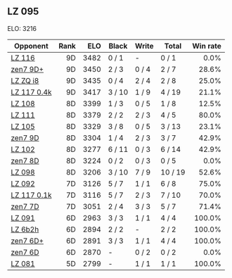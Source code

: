 ## LZ 095 ##

ELO: 3216

Opponent | Rank | ELO | Black | Write | Total | Win rate
---------|-----:|----:|-------|-------|-------|-------:
[LZ 116](LZ%20116.md) | 9D | 3482 | 0 / 1 | - | 0 / 1 | 0.0%
[zen7 9D+](zen7%209D+.md) | 9D | 3450 | 2 / 3 | 0 / 4 | 2 / 7 | 28.6%
[LZ ZQ i8](LZ%20ZQ%20i8.md) | 9D | 3435 | 0 / 4 | 2 / 4 | 2 / 8 | 25.0%
[LZ 117 0.4k](LZ%20117%200.4k.md) | 9D | 3417 | 3 / 10 | 1 / 9 | 4 / 19 | 21.1%
[LZ 108](LZ%20108.md) | 8D | 3399 | 1 / 3 | 0 / 5 | 1 / 8 | 12.5%
[LZ 111](LZ%20111.md) | 8D | 3379 | 2 / 2 | 2 / 3 | 4 / 5 | 80.0%
[LZ 105](LZ%20105.md) | 8D | 3329 | 3 / 8 | 0 / 5 | 3 / 13 | 23.1%
[zen7 9D](zen7%209D.md) | 8D | 3304 | 1 / 4 | 2 / 3 | 3 / 7 | 42.9%
[LZ 102](LZ%20102.md) | 8D | 3277 | 6 / 11 | 0 / 3 | 6 / 14 | 42.9%
[zen7 8D](zen7%208D.md) | 8D | 3224 | 0 / 2 | 0 / 3 | 0 / 5 | 0.0%
[LZ 098](LZ%20098.md) | 8D | 3206 | 3 / 10 | 7 / 9 | 10 / 19 | 52.6%
[LZ 092](LZ%20092.md) | 7D | 3126 | 5 / 7 | 1 / 1 | 6 / 8 | 75.0%
[LZ 117 0.1k](LZ%20117%200.1k.md) | 7D | 3116 | 5 / 7 | 2 / 3 | 7 / 10 | 70.0%
[zen7 7D](zen7%207D.md) | 7D | 3051 | 2 / 4 | 3 / 3 | 5 / 7 | 71.4%
[LZ 091](LZ%20091.md) | 6D | 2963 | 3 / 3 | 1 / 1 | 4 / 4 | 100.0%
[LZ 6b2h](LZ%206b2h.md) | 6D | 2894 | 2 / 2 | - | 2 / 2 | 100.0%
[zen7 6D+](zen7%206D+.md) | 6D | 2891 | 3 / 3 | 1 / 1 | 4 / 4 | 100.0%
[zen7 6D](zen7%206D.md) | 6D | 2870 | - | 0 / 2 | 0 / 2 | 0.0%
[LZ 081](LZ%20081.md) | 5D | 2799 | - | 1 / 1 | 1 / 1 | 100.0%
